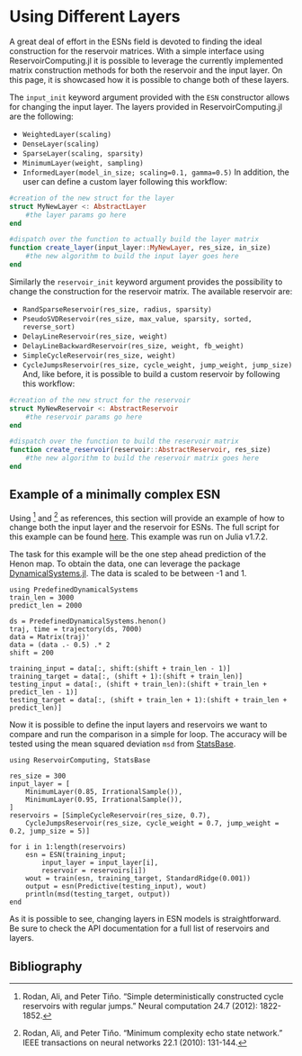 # Using Different Layers

A great deal of effort in the ESNs field is devoted to finding the ideal construction for the reservoir matrices. With a simple interface using ReservoirComputing.jl it is possible to leverage the currently implemented matrix construction methods for both the reservoir and the input layer. On this page, it is showcased how it is possible to change both of these layers.

The `input_init` keyword argument provided with the `ESN` constructor allows for changing the input layer. The layers provided in ReservoirComputing.jl are the following:

  - `WeightedLayer(scaling)`
  - `DenseLayer(scaling)`
  - `SparseLayer(scaling, sparsity)`
  - `MinimumLayer(weight, sampling)`
  - `InformedLayer(model_in_size; scaling=0.1, gamma=0.5)`
    In addition, the user can define a custom layer following this workflow:

```julia
#creation of the new struct for the layer
struct MyNewLayer <: AbstractLayer
    #the layer params go here
end

#dispatch over the function to actually build the layer matrix
function create_layer(input_layer::MyNewLayer, res_size, in_size)
    #the new algorithm to build the input layer goes here
end
```

Similarly the `reservoir_init` keyword argument provides the possibility to change the construction for the reservoir matrix. The available reservoir are:

  - `RandSparseReservoir(res_size, radius, sparsity)`
  - `PseudoSVDReservoir(res_size, max_value, sparsity, sorted, reverse_sort)`
  - `DelayLineReservoir(res_size, weight)`
  - `DelayLineBackwardReservoir(res_size, weight, fb_weight)`
  - `SimpleCycleReservoir(res_size, weight)`
  - `CycleJumpsReservoir(res_size, cycle_weight, jump_weight, jump_size)`
    And, like before, it is possible to build a custom reservoir by following this workflow:

```julia
#creation of the new struct for the reservoir
struct MyNewReservoir <: AbstractReservoir
    #the reservoir params go here
end

#dispatch over the function to build the reservoir matrix
function create_reservoir(reservoir::AbstractReservoir, res_size)
    #the new algorithm to build the reservoir matrix goes here
end
```

## Example of a minimally complex ESN

Using [^1] and [^2] as references, this section will provide an example of how to change both the input layer and the reservoir for ESNs. The full script for this example can be found [here](https://github.com/MartinuzziFrancesco/reservoir-computing-examples/blob/main/change_layers/layers.jl). This example was run on Julia v1.7.2.

The task for this example will be the one step ahead prediction of the Henon map. To obtain the data, one can leverage the package [DynamicalSystems.jl](https://juliadynamics.github.io/DynamicalSystems.jl/dev/). The data is scaled to be between -1 and 1.

```@example mesn
using PredefinedDynamicalSystems
train_len = 3000
predict_len = 2000

ds = PredefinedDynamicalSystems.henon()
traj, time = trajectory(ds, 7000)
data = Matrix(traj)'
data = (data .- 0.5) .* 2
shift = 200

training_input = data[:, shift:(shift + train_len - 1)]
training_target = data[:, (shift + 1):(shift + train_len)]
testing_input = data[:, (shift + train_len):(shift + train_len + predict_len - 1)]
testing_target = data[:, (shift + train_len + 1):(shift + train_len + predict_len)]
```

Now it is possible to define the input layers and reservoirs we want to compare and run the comparison in a simple for loop. The accuracy will be tested using the mean squared deviation `msd` from [StatsBase](https://juliastats.org/StatsBase.jl/stable/).

```@example mesn
using ReservoirComputing, StatsBase

res_size = 300
input_layer = [
    MinimumLayer(0.85, IrrationalSample()),
    MinimumLayer(0.95, IrrationalSample()),
]
reservoirs = [SimpleCycleReservoir(res_size, 0.7),
    CycleJumpsReservoir(res_size, cycle_weight = 0.7, jump_weight = 0.2, jump_size = 5)]

for i in 1:length(reservoirs)
    esn = ESN(training_input;
        input_layer = input_layer[i],
        reservoir = reservoirs[i])
    wout = train(esn, training_target, StandardRidge(0.001))
    output = esn(Predictive(testing_input), wout)
    println(msd(testing_target, output))
end
```

As it is possible to see, changing layers in ESN models is straightforward. Be sure to check the API documentation for a full list of reservoirs and layers.

## Bibliography

[^1]: Rodan, Ali, and Peter Tiňo. “Simple deterministically constructed cycle reservoirs with regular jumps.” Neural computation 24.7 (2012): 1822-1852.
[^2]: Rodan, Ali, and Peter Tiňo. “Minimum complexity echo state network.” IEEE transactions on neural networks 22.1 (2010): 131-144.
